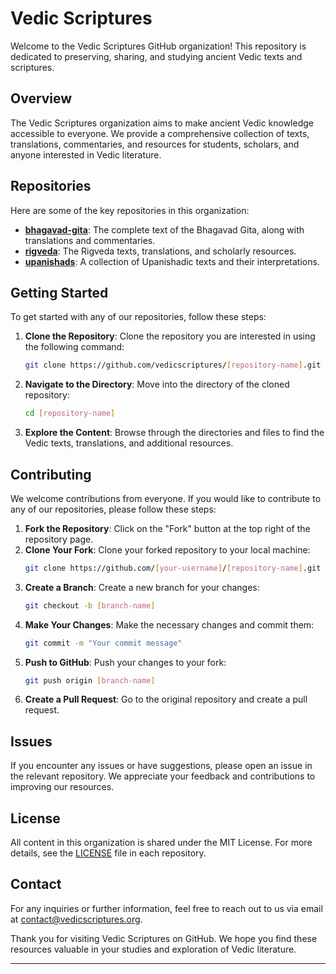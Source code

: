 # Vedic Scriptures

Welcome to the Vedic Scriptures GitHub organization! This repository is dedicated to preserving, sharing, and studying ancient Vedic texts and scriptures.

## Overview

The Vedic Scriptures organization aims to make ancient Vedic knowledge accessible to everyone. We provide a comprehensive collection of texts, translations, commentaries, and resources for students, scholars, and anyone interested in Vedic literature.

## Repositories

Here are some of the key repositories in this organization:

- **[bhagavad-gita](https://github.com/vedicscriptures/bhagavad-gita)**: The complete text of the Bhagavad Gita, along with translations and commentaries.
- **[rigveda](https://github.com/vedicscriptures/rigveda)**: The Rigveda texts, translations, and scholarly resources.
- **[upanishads](https://github.com/vedicscriptures/upanishads)**: A collection of Upanishadic texts and their interpretations.

## Getting Started

To get started with any of our repositories, follow these steps:

1. **Clone the Repository**: Clone the repository you are interested in using the following command:
   ```sh
   git clone https://github.com/vedicscriptures/[repository-name].git
   ```
2. **Navigate to the Directory**: Move into the directory of the cloned repository:
   ```sh
   cd [repository-name]
   ```
3. **Explore the Content**: Browse through the directories and files to find the Vedic texts, translations, and additional resources.

## Contributing

We welcome contributions from everyone. If you would like to contribute to any of our repositories, please follow these steps:

1. **Fork the Repository**: Click on the "Fork" button at the top right of the repository page.
2. **Clone Your Fork**: Clone your forked repository to your local machine:
   ```sh
   git clone https://github.com/[your-username]/[repository-name].git
   ```
3. **Create a Branch**: Create a new branch for your changes:
   ```sh
   git checkout -b [branch-name]
   ```
4. **Make Your Changes**: Make the necessary changes and commit them:
   ```sh
   git commit -m "Your commit message"
   ```
5. **Push to GitHub**: Push your changes to your fork:
   ```sh
   git push origin [branch-name]
   ```
6. **Create a Pull Request**: Go to the original repository and create a pull request.

## Issues

If you encounter any issues or have suggestions, please open an issue in the relevant repository. We appreciate your feedback and contributions to improving our resources.

## License

All content in this organization is shared under the MIT License. For more details, see the [LICENSE](LICENSE) file in each repository.

## Contact

For any inquiries or further information, feel free to reach out to us via email at contact@vedicscriptures.org.

Thank you for visiting Vedic Scriptures on GitHub. We hope you find these resources valuable in your studies and exploration of Vedic literature.

---

